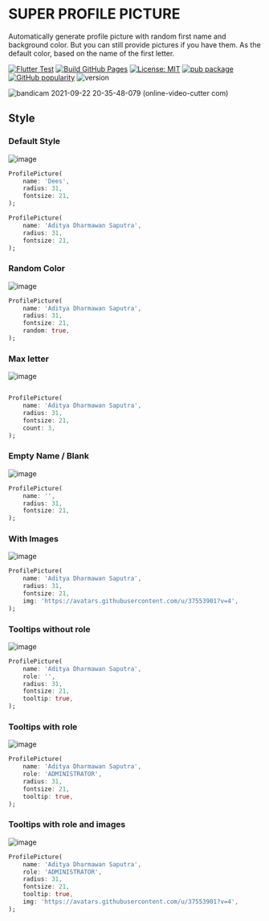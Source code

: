 # SUPER PROFILE PICTURE

 Automatically generate profile picture with random first name and background color. But you can still provide pictures if you have them. As the default color, based on the name of the first letter.

[![Flutter Test](https://github.com/adityadees/flutter_profile_picture/actions/workflows/flutter-test.yml/badge.svg)](https://github.com/adityadees/flutter_profile_picture/actions/workflows/flutter-test.yml)
[![Build GitHub Pages](https://github.com/adityadees/flutter_profile_picture/actions/workflows/gh-pages.yml/badge.svg)](https://github.com/adityadees/flutter_profile_picture/actions/workflows/gh-pages.yml)
[![License: MIT](https://img.shields.io/badge/License-MIT-green.svg)](https://opensource.org/licenses/MIT)
[![pub package](https://img.shields.io/pub/v/flutter_profile_picture.svg)](https://pub.dartlang.org/packages/flutter_profile_picture)
[![GitHub popularity](https://img.shields.io/github/stars/adityadees/flutter_profile_picture?logo=github&logoColor=white)](https://github.com/adityadees/flutter_profile_picture/stargazers/)
![version](https://img.shields.io/github/v/release/adityadees/flutter_profile_picture)

![bandicam 2021-09-22 20-35-48-079 (online-video-cutter com)](https://user-images.githubusercontent.com/37553901/134374902-7247ec0d-8c00-4218-99c1-701cc1f01565.gif)

## Style

### Default Style

![image](https://user-images.githubusercontent.com/37553901/134119014-3b51bea5-e0bf-49b1-aa3e-8d5f91c6e92d.png)

``` dart
ProfilePicture(
    name: 'Dees',
    radius: 31,
    fontsize: 21,
);

ProfilePicture(
    name: 'Aditya Dharmawan Saputra',
    radius: 31,
    fontsize: 21,
);
```

### Random Color

![image](https://user-images.githubusercontent.com/37553901/134119324-8271b270-c695-4141-b079-bdc1c09ec0b0.png)

``` dart
ProfilePicture(
    name: 'Aditya Dharmawan Saputra',
    radius: 31,
    fontsize: 21,
    random: true,
);
```

### Max letter

![image](https://user-images.githubusercontent.com/37553901/134119854-72deba5c-67e5-42cd-b227-8dcf2b5beb9f.png)

``` dart

ProfilePicture(
    name: 'Aditya Dharmawan Saputra',
    radius: 31,
    fontsize: 21,
    count: 3,
);
```

### Empty Name / Blank

![image](https://user-images.githubusercontent.com/37553901/134119842-3a56f038-516e-4e08-a884-27eac8db73eb.png)

``` dart
ProfilePicture(
    name: '',
    radius: 31,
    fontsize: 21,
);
```

### With Images

![image](https://user-images.githubusercontent.com/37553901/134119814-8199fe68-cbc7-4a8d-8d4f-4abb16343a80.png)

``` dart
ProfilePicture(
    name: 'Aditya Dharmawan Saputra',
    radius: 31,
    fontsize: 21,
    img: 'https://avatars.githubusercontent.com/u/37553901?v=4',
);
```

### Tooltips without role

![image](https://user-images.githubusercontent.com/37553901/134119791-21eba1c7-e50f-44aa-b66d-30c41de98a87.png)

``` dart
ProfilePicture(
    name: 'Aditya Dharmawan Saputra',
    role: '',
    radius: 31,
    fontsize: 21,
    tooltip: true,
);
```

### Tooltips with role

![image](https://user-images.githubusercontent.com/37553901/134119720-ec140db1-b3ab-4422-90af-323b02d5060d.png)

``` dart
ProfilePicture(
    name: 'Aditya Dharmawan Saputra',
    role: 'ADMINISTRATOR',
    radius: 31,
    fontsize: 21,
    tooltip: true,
);
```

### Tooltips with role and images

![image](https://user-images.githubusercontent.com/37553901/134119679-44c74bcb-b51b-463f-ade1-42697d68eac5.png)

``` dart
ProfilePicture(
    name: 'Aditya Dharmawan Saputra',
    role: 'ADMINISTRATOR',
    radius: 31,
    fontsize: 21,
    tooltip: true,
    img: 'https://avatars.githubusercontent.com/u/37553901?v=4',
);
```
